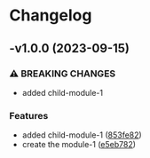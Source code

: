 # Changelog

## -v1.0.0 (2023-09-15)


### ⚠ BREAKING CHANGES

* added child-module-1

### Features

* added child-module-1 ([853fe82](https://github.com/JuananOc/dummy-release-generator/commit/853fe8279b1f3ffaad7308614a42855ebe26815b))
* create the module-1 ([e5eb782](https://github.com/JuananOc/dummy-release-generator/commit/e5eb782904cbf000b9f1ae4e977a1d586a2726c1))
